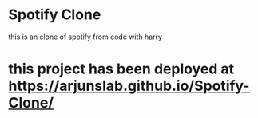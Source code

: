 # Spotify Clone
 this is an clone of spotify from code with harry
# this project has been deployed at https://arjunslab.github.io/Spotify-Clone/

